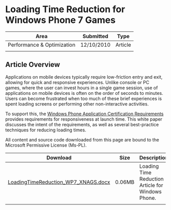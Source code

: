 # Loading Time Reduction for Windows Phone 7 Games

|Area|Submitted|Type|
|-|-|-|
Performance & Optimization|12/10/2010|Article
||||

## Article Overview

Applications on mobile devices typically require low-friction entry and exit, allowing for quick and responsive experiences. Unlike console or PC games, where the user can invest hours in a single game session, use of applications on mobile devices is often on the order of seconds to minutes. Users can become frustrated when too much of these brief experiences is spent loading screens or performing other non-interactive activities.

To support this, the [Windows Phone Application Certification Requirements](http://go.microsoft.com/?linkid=9730558) provides requirements for responsiveness at launch time. This white paper discusses the intent of the requirements, as well as several best-practice techniques for reducing loading times. 

All content and source code downloaded from this page are bound to the Microsoft Permissive License (Ms-PL).

Download | Size | Description
---|---|---|
[LoadingTimeReduction_WP7_XNAGS.docx](https://github.com/SimonDarksideJ/XNAGameStudio/raw/master/Documents/LoadingTimeReduction_WP7_XNAGS.docx?raw=true) | 0.06MB | Loading Time Reduction Article for Windows Phone.
||||
